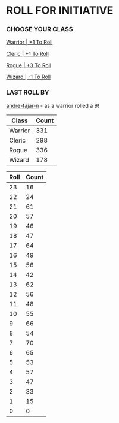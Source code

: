 # ROLL FOR INITIATIVE
### CHOOSE YOUR CLASS

[Warrior | +1 To Roll](https://github.com/benjaminsampica/benjaminsampica/issues/new?title=roll%7Cwarrior&body=Just+click+%27Submit+new+issue%27.)

[Cleric | +1 To Roll](https://github.com/benjaminsampica/benjaminsampica/issues/new?title=roll%7Ccleric&body=Just+click+%27Submit+new+issue%27.)

[Rogue | +3 To Roll](https://github.com/benjaminsampica/benjaminsampica/issues/new?title=roll%7Crogue&body=Just+click+%27Submit+new+issue%27.)

[Wizard | -1 To Roll](https://github.com/benjaminsampica/benjaminsampica/issues/new?title=roll%7Cwizard&body=Just+click+%27Submit+new+issue%27.)
### LAST ROLL BY
[andre-fajar-n](https://www.github.com/andre-fajar-n) - as a warrior rolled a 9!

|Class|Count|
|-|-|
|Warrior|331|
|Cleric|298|
|Rogue|336|
|Wizard|178|

|Roll|Count|
|-|-|
|23|16
|22|24
|21|61
|20|57
|19|46
|18|47
|17|64
|16|49
|15|56
|14|42
|13|62
|12|56
|11|48
|10|55
|9|66
|8|54
|7|70
|6|65
|5|53
|4|57
|3|47
|2|33
|1|15
|0|0
